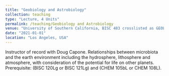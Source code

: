 ```yaml
---
title: "Geobiology and Astrobiology"
collection: teaching
type: "Lecture, 4 Units"
permalink: /teaching/Geobiology and Astrobiology
venue: "University of Southern California, BISC 483 crosslisted as GEOL 483"
date: "2021-01-01"
location: "Los Angeles, USA"
---
```


Instructor of record with Doug Capone. Relationships between microbiota and the earth environment including the hydrosphere, lithosphere and atmosphere, with consideration of the potential for life on other planets. Prerequisite: (BISC 120Lg or BISC 121Lg) and (CHEM 105bL or CHEM 108L).
